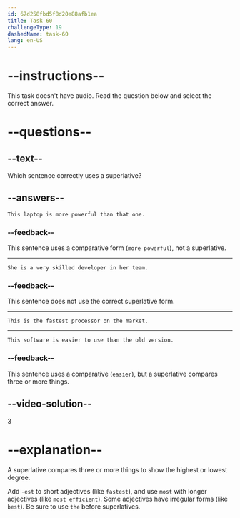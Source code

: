 ```yaml
---
id: 67d258fbd5f8d20e88afb1ea
title: Task 60
challengeType: 19
dashedName: task-60
lang: en-US
---
```


# --instructions--

This task doesn't have audio. Read the question below and select the correct answer.

# --questions--

## --text--

Which sentence correctly uses a superlative?  

## --answers--

`This laptop is more powerful than that one.`

### --feedback--

This sentence uses a comparative form (`more powerful`), not a superlative.

---

`She is a very skilled developer in her team.`  

### --feedback--

This sentence does not use the correct superlative form.

---

`This is the fastest processor on the market.`  

---

`This software is easier to use than the old version.`  

### --feedback--

This sentence uses a comparative (`easier`), but a superlative compares three or more things.

## --video-solution--

3  

# --explanation--

A superlative compares three or more things to show the highest or lowest degree.  

Add `-est` to short adjectives (like `fastest`), and use `most` with longer adjectives (like `most efficient`). Some adjectives have irregular forms (like `best`). Be sure to use `the` before superlatives.
